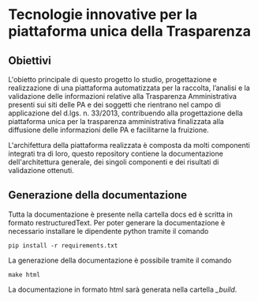 Tecnologie innovative per la piattaforma unica della Trasparenza
================================================================

Obiettivi
---------

L'obietto principale di questo progetto lo studio, progettazione e realizzazione di una piattaforma
automatizzata per la raccolta, l’analisi e la validazione delle informazioni relative alla
Trasparenza Amministrativa presenti sui siti delle PA e dei soggetti che rientrano nel campo di
applicazione del d.lgs. n. 33/2013, contribuendo alla progettazione della piattaforma unica per la
trasparenza amministrativa finalizzata alla diffusione delle informazioni delle PA e facilitarne
la fruizione.

L'archifettura della piattaforma realizzata è composta da molti componenti integrati tra di loro,
questo repository contiene la documentazione dell'architettura generale, dei singoli componenti e
dei risultati di validazione ottenuti.

Generazione della documentazione
--------------------------------

Tutta la documentazione è presente nella cartella docs ed è scritta in formato restructuredText.
Per poter generare la documentazione è necessario installare le dipendente python tramite il comando

```
pip install -r requirements.txt
```

La generazione della documentazione è possibile tramite il comando 

```
make html
```

La documentazione in formato html sarà generata nella cartella *_build*.